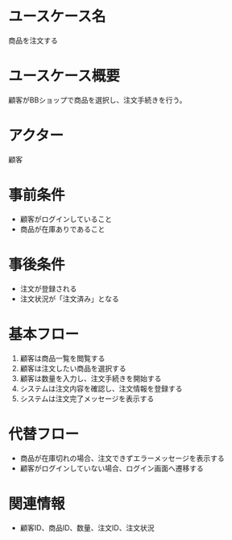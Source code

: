 # ユースケース名
商品を注文する

# ユースケース概要
顧客がBBショップで商品を選択し、注文手続きを行う。

# アクター
顧客

# 事前条件
- 顧客がログインしていること
- 商品が在庫ありであること

# 事後条件
- 注文が登録される
- 注文状況が「注文済み」となる

# 基本フロー
1. 顧客は商品一覧を閲覧する
2. 顧客は注文したい商品を選択する
3. 顧客は数量を入力し、注文手続きを開始する
4. システムは注文内容を確認し、注文情報を登録する
5. システムは注文完了メッセージを表示する

# 代替フロー
- 商品が在庫切れの場合、注文できずエラーメッセージを表示する
- 顧客がログインしていない場合、ログイン画面へ遷移する

# 関連情報
- 顧客ID、商品ID、数量、注文ID、注文状況
